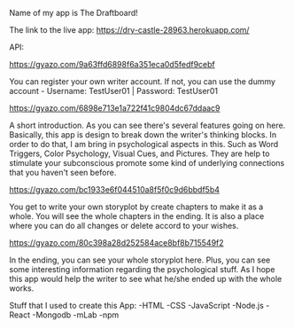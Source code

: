 Name of my app is The Draftboard!

The link to the live app: https://dry-castle-28963.herokuapp.com/

API:

https://gyazo.com/9a63ffd6898f6a351eca0d5fedf9cebf

You can register your own writer account.
If not, you can use the dummy account - Username: TestUser01 | Password: TestUser01

https://gyazo.com/6898e713e1a722f41c9804dc67ddaac9

A short introduction. As you can see there's several features going on here. Basically, this app is design to break down the writer's thinking blocks. In order to do that, I am bring in psychological aspects in this. Such as Word Triggers, Color Psychology, Visual Cues, and Pictures. They are help to stimulate your subconscious promote some kind of underlying connections that you haven't seen before.

https://gyazo.com/bc1933e6f044510a8f5f0c9d6bbdf5b4

You get to write your own storyplot by create chapters to make it as a whole. You will see the whole chapters in the ending. It is also a place where you can do all changes or delete accord to your wishes.

https://gyazo.com/80c398a28d252584ace8bf8b715549f2

In the ending, you can see your whole storyplot here. Plus, you can see some interesting information regarding the psychological stuff. As I hope this app would help the writer to see what he/she ended up with the whole works.

Stuff that I used to create this App:
-HTML
-CSS
-JavaScript
-Node.js
-React
-Mongodb
-mLab
-npm
